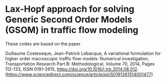 # Lax-Hopf approach for solving Generic Second Order Models (GSOM) in traffic flow modeling

These codes are based on the paper

Guillaume Costeseque, Jean-Patrick Lebacque,
A variational formulation for higher order macroscopic traffic flow models: Numerical investigation,
Transportation Research Part B: Methodological,
Volume 70,
2014,
Pages 112-133,
ISSN 0191-2615,
https://doi.org/10.1016/j.trb.2014.08.012.
(https://www.sciencedirect.com/science/article/pii/S0191261514001477)

